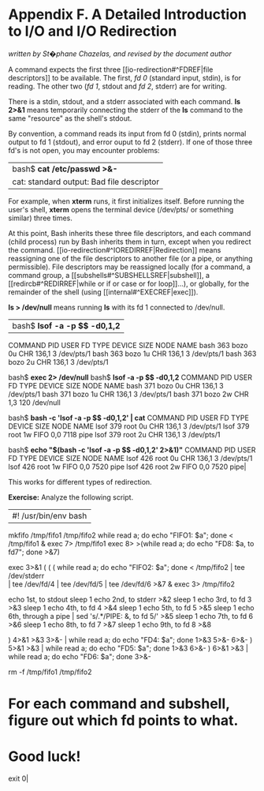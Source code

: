 # Appendix F. A Detailed Introduction to I/O and I/O Redirection

_written by St�phane Chazelas, and revised by the document author_

A command expects the first three [[io-redirection#^FDREF|file descriptors]] to be available. The first, _fd 0_ (standard input, stdin), is for reading. The other two (_fd 1_, stdout and _fd 2_, stderr) are for writing.

There is a stdin, stdout, and a stderr associated with each command. **ls 2>&1** means temporarily connecting the stderr of the **ls** command to the same "resource" as the shell's stdout.

By convention, a command reads its input from fd 0 (stdin), prints normal output to fd 1 (stdout), and error ouput to fd 2 (stderr). If one of those three fd's is not open, you may encounter problems:

|   |
|---|
|bash$ **cat /etc/passwd >&-**
cat: standard output: Bad file descriptor|

For example, when **xterm** runs, it first initializes itself. Before running the user's shell, **xterm** opens the terminal device (/dev/pts/<n> or something similar) three times.

At this point, Bash inherits these three file descriptors, and each command (child process) run by Bash inherits them in turn, except when you redirect the command. [[io-redirection#^IOREDIRREF|Redirection]] means reassigning one of the file descriptors to another file (or a pipe, or anything permissible). File descriptors may be reassigned locally (for a command, a command group, a [[subshells#^SUBSHELLSREF|subshell]], a [[redircb#^REDIRREF|while or if or case or for loop]]...), or globally, for the remainder of the shell (using [[internal#^EXECREF|exec]]).

**ls > /dev/null** means running **ls** with its fd 1 connected to /dev/null.

|   |
|---|
|bash$ **lsof -a -p $$ -d0,1,2**
COMMAND PID     USER   FD   TYPE DEVICE SIZE NODE NAME
 bash    363 bozo        0u   CHR  136,1         3 /dev/pts/1
 bash    363 bozo        1u   CHR  136,1         3 /dev/pts/1
 bash    363 bozo        2u   CHR  136,1         3 /dev/pts/1

bash$ **exec 2> /dev/null**
bash$ **lsof -a -p $$ -d0,1,2**
COMMAND PID     USER   FD   TYPE DEVICE SIZE NODE NAME
 bash    371 bozo        0u   CHR  136,1         3 /dev/pts/1
 bash    371 bozo        1u   CHR  136,1         3 /dev/pts/1
 bash    371 bozo        2w   CHR    1,3       120 /dev/null

bash$ **bash -c 'lsof -a -p $$ -d0,1,2' \| cat**
COMMAND PID USER   FD   TYPE DEVICE SIZE NODE NAME
 lsof    379 root    0u   CHR  136,1         3 /dev/pts/1
 lsof    379 root    1w  FIFO    0,0      7118 pipe
 lsof    379 root    2u   CHR  136,1         3 /dev/pts/1

bash$ **echo "$(bash -c 'lsof -a -p $$ -d0,1,2' 2>&1)"**
COMMAND PID USER   FD   TYPE DEVICE SIZE NODE NAME
 lsof    426 root    0u   CHR  136,1         3 /dev/pts/1
 lsof    426 root    1w  FIFO    0,0      7520 pipe
 lsof    426 root    2w  FIFO    0,0      7520 pipe|

This works for different types of redirection.

**Exercise:** Analyze the following script.

|   |
|---|
|#! /usr/bin/env bash

mkfifo /tmp/fifo1 /tmp/fifo2
while read a; do echo "FIFO1: $a"; done < /tmp/fifo1 & exec 7> /tmp/fifo1
exec 8> >(while read a; do echo "FD8: $a, to fd7"; done >&7)

exec 3>&1
(
 (
  (
   while read a; do echo "FIFO2: $a"; done < /tmp/fifo2 \| tee /dev/stderr \
   \| tee /dev/fd/4 \| tee /dev/fd/5 \| tee /dev/fd/6 >&7 & exec 3> /tmp/fifo2

   echo 1st, to stdout
   sleep 1
   echo 2nd, to stderr >&2
   sleep 1
   echo 3rd, to fd 3 >&3
   sleep 1
   echo 4th, to fd 4 >&4
   sleep 1
   echo 5th, to fd 5 >&5
   sleep 1
   echo 6th, through a pipe \| sed 's/.*/PIPE: &, to fd 5/' >&5
   sleep 1
   echo 7th, to fd 6 >&6
   sleep 1
   echo 8th, to fd 7 >&7
   sleep 1
   echo 9th, to fd 8 >&8

  ) 4>&1 >&3 3>&- \| while read a; do echo "FD4: $a"; done 1>&3 5>&- 6>&-
 ) 5>&1 >&3 \| while read a; do echo "FD5: $a"; done 1>&3 6>&-
) 6>&1 >&3 \| while read a; do echo "FD6: $a"; done 3>&-

rm -f /tmp/fifo1 /tmp/fifo2


# For each command and subshell, figure out which fd points to what.
# Good luck!

exit 0|
